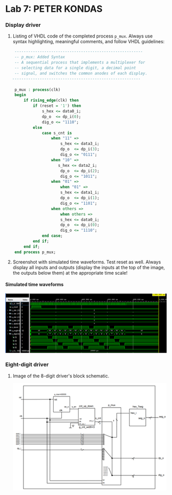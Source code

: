 # Lab 7: PETER KONDAS

### Display driver

1. Listing of VHDL code of the completed process `p_mux`. Always use syntax highlighting, meaningful comments, and follow VHDL guidelines:

```vhdl
    --------------------------------------------------------
    -- p_mux: Added Syntax
    -- A sequential process that implements a multiplexer for
    -- selecting data for a single digit, a decimal point 
    -- signal, and switches the common anodes of each display.
   --------------------------------------------------------

    p_mux : process(clk)
    begin
        if rising_edge(clk) then
            if (reset = '1') then
                s_hex <= data0_i;
                dp_o  <= dp_i(0);
                dig_o <= "1110";
            else
                case s_cnt is
                    when "11" =>
                        s_hex <= data3_i;
                        dp_o  <= dp_i(3);
                        dig_o <= "0111";
                    when "10" =>
                       s_hex <= data2_i;
                        dp_o  <= dp_i(2);
                        dig_o <= "1011";
                    when "01" =>
                        when "01" =>
                        s_hex <= data1_i;
                        dp_o  <= dp_i(1);
                        dig_o <= "1101";
                    when others =>
                        when others =>
                        s_hex <= data0_i;
                        dp_o  <= dp_i(0);
                        dig_o <= "1110";
                end case;
            end if;
        end if;
    end process p_mux;
```

2. Screenshot with simulated time waveforms. Test reset as well. Always display all inputs and outputs (display the inputs at the top of the image, the outputs below them) at the appropriate time scale!
#### Simulated time waveforms
   ![Screenshot](obrazky/screenshot.png)

### Eight-digit driver

1. Image of the 8-digit driver's block schematic.  

   ![Schematic](obrazky/SchematicFinal.png)

